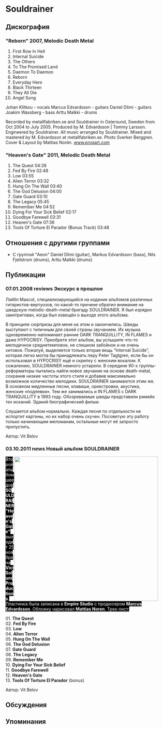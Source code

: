 # Souldrainer



## Дискография

### "Reborn" 2007, Melodic Death Metal

1. First Row In Hell
2. Internal Suicide
3. The Others
4. To The Promised Land
5. Daemon To Daemon
6. Reborn
7. Everyday Hero
8. Black Thirteen
9. They All Die
10. Angel Song

Johan Klitkou - vocals
Marcus Edvardsson - guitars
Daniel Dlimi - guitars
Joakim Wassberg - bass
Arttu Malkki - drums

Recorded by metallfabriken.se and Souldrainer in Ostersund, Sweden from Oct 2004 to July 2005. Produced by M. Edvardsson | Tommy Larsson. Engineered by Souldrainer. All music arranged by Souldrainer. Mixed and mastered by M. Edvardsson at metallfabriken.se. Photo Sverker Berggren.
Cover & Layout by Mattias Norйn. www.progart.com

### "Heaven's Gate" 2011, Melodic Death Metal

01. The Quest 04:26 
02. Fed By Fire 02:48 
03. Low 03:55 
04. Alien Terror 03:32 
05. Hung On The Wall 03:40 
06. The God Delusion 04:00 
07. Gate Guard 03:10 
08. The Legacy 05:45 
09. Remember Me 04:52 
10. Dying For Your Sick Belief 02:17 
11. Goodbye Farewell 03:31 
12. Heaven's Gate 07:36 
13. Tools Of Torture El Parador (Bonus Track) 03:48



## Отношения с другими группами

* C группой "Aeon" Daniel Dlimi (guitar), Markus Edvardsson (bass), Nils Fjellstrom (drums), Arttu Malkki (drums)

## Публикации

### 07.01.2008 reviews Экскурс в прошлое

<P>Лэйбл Mascot, специализирующийся на издании альбомов различных гитаристов-виртуозов, по какой-то причине обратил внимание на шведскую melodic-death-metal бригаду SOULDRAINER. Я был изрядно заинтригован, когда был извещён о выходе этого альбома.</P>
<P>В принципе сюрпризы для меня на этом и закончились. Шведы выступают с типичным для своей страны звучанием. Их музыка одновременно напоминает ранние DARK TRANQUILLITY, IN FLAMES и даже HYPOCRISY. Приобретя этот альбом, вы услышите что-то мелодичное среднетемповое, не слишком забойное и не очень хитовое. Пожалуй, выделяется только вторая вещь “Internal Suicide”, которая легко могла бы принадлежать перу Peter Tagtgren, если бы он использовал в HYPOCRISY ещё и скрипку с женским вокалом. К сожалению, SOULDRAINER немного устарели. В середине 90-х группы-реформаторы пытались найти новое звучание на основе death-metal, сохранив низкие частоты этого стиля и добавив максимально возможное количество мелодики. SOULDRAINER занимаются этим же. В основном медленные песни, клавиши, оркестровки, акустика, женские «подпевки». Тем же занимались и IN FLAMES с DARK TRANQUILLITY в 1993 году. Обозреваемые шведы представили римейк тех исканий. Эдакий биографический фильм. </P>
<P>Слушается альбом нормально. Каждая песня по отдельности не испортит картины, но их набор очень скучен. Посоветую эту работу только начинающим меломанам, остальные могут её запросто пропустить.</P>
Автор: Vit Belov

### 03.10.2011 news Новый альбом SOULDRAINER

<P><FONT style="BACKGROUND-COLOR: #000000" color=#ffffff><IMG height=475 alt="" hspace=0 src="/images/news_rus/2011.10/21344.jpg" width=475 align=right border=0>Второй альбом шведов <STRONG>SOULDRAINER "Heaven's Gate"</STRONG> выходит 25 ноября на <STRONG>ViciSolum Productions</STRONG>. Пластинка была записана в <STRONG>Empire Studio</STRONG> с продюсером <STRONG>Marcus Edvardsson</STRONG>. Обложку нарисовал <STRONG>Mattias Noren</STRONG>. Трек-лист:</FONT></P>
<P>01. <STRONG>The Quest</STRONG><BR>02. <STRONG>Fed By Fire</STRONG><BR>03. <STRONG>Low<BR></STRONG>04. <STRONG>Alien Terror<BR></STRONG>05. <STRONG>Hung On The Wall</STRONG><BR>06. <STRONG>The God Delusion</STRONG><BR>07. <STRONG>Gate Guard<BR></STRONG>08. <STRONG>The Legacy</STRONG><BR>09. <STRONG>Remember Me<BR></STRONG>10. <STRONG>Dying For Your Sick Belief</STRONG><BR>11. <STRONG>Goodbye Farewell</STRONG><BR>12. <STRONG>Heaven's Gate</STRONG><BR>13. <STRONG>Tools Of Torture El Parador</STRONG> (bonus)</P>
Автор: Vit Belov


## Обсуждения


## Упоминания

